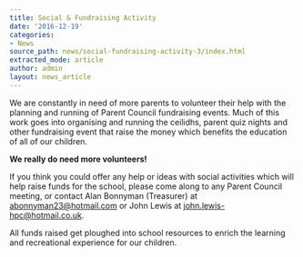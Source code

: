 ```yaml
---
title: Social & Fundraising Activity
date: '2016-12-19'
categories:
- News
source_path: news/social-fundraising-activity-3/index.html
extracted_mode: article
author: admin
layout: news_article
---
```

We are constantly in need of more parents to volunteer their help with the planning and running of Parent Council fundraising events. Much of this work goes into organising and running the ceilidhs, parent quiz nights and other fundraising event that raise the money which benefits the education of all of our children.

**We really do need more volunteers!**

If you think you could offer any help or ideas with social activities which will help raise funds for the school, please come along to any Parent Council meeting, or contact Alan Bonnyman (Treasurer) at abonnyman23@hotmail.com or John Lewis at john.lewis-hpc@hotmail.co.uk.

All funds raised get ploughed into school resources to enrich the learning and recreational experience for our children.
